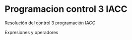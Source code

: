 # Programacion control 3 IACC

Resolución del control 3 programación IACC 

Expresiones y operadores
